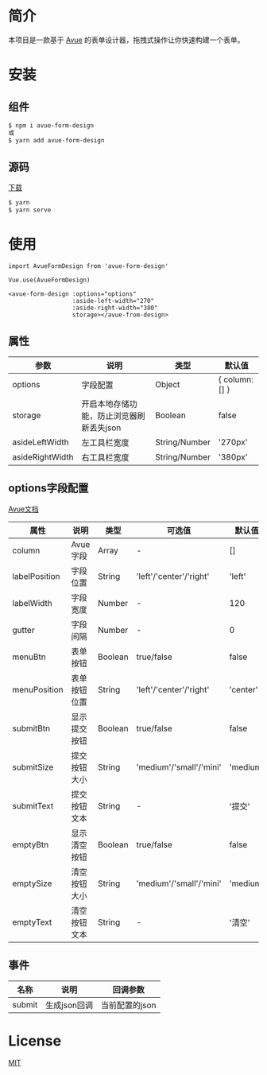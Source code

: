# 简介

本项目是一款基于 <a href="https://avuejs.com/" target="_blank">Avue</a> 的表单设计器，拖拽式操作让你快速构建一个表单。

# 安装

## 组件

```sh
$ npm i avue-form-design
或
$ yarn add avue-form-design
```

## 源码

<a href="https://git.avuejs.com/avue/avue-form" target="_blank">下载</a>

```sh
$ yarn
$ yarn serve
```

# 使用

```
import AvueFormDesign from 'avue-form-design'

Vue.use(AvueFormDesign)
```

```
<avue-form-design :options="options"
                  :aside-left-width="270"
                  :aside-right-width="380"
                  storage></avue-from-design>
```

## 属性

| 参数 | 说明 | 类型 | 默认值 |
| ------ | ------ | ------ | ------ |
| options | 字段配置 | Object | { column: [] } |
| storage | 开启本地存储功能，防止浏览器刷新丢失json | Boolean | false |
| asideLeftWidth | 左工具栏宽度 | String/Number | '270px' |
| asideRightWidth | 右工具栏宽度 | String/Number | '380px' |

## options字段配置

<a href="https://avuejs.com/doc/form/form-doc" target="_blank">Avue文档</a>

| 属性 | 说明 | 类型 | 可选值 | 默认值 |
| ------| ------ | ------ | ------ | ------ |
| column | Avue字段 | Array | - | [] |
| labelPosition | 字段位置 |  String | 'left'/'center'/'right' | 'left' |
| labelWidth | 字段宽度 | Number | - | 120 |
| gutter | 字段间隔 | Number | - | 0 |
| menuBtn | 表单按钮 | Boolean | true/false | false |
| menuPosition | 表单按钮位置 | String | 'left'/'center'/'right' | 'center'
| submitBtn | 显示提交按钮 | Boolean | true/false | false |
| submitSize | 提交按钮大小 | String | 'medium'/'small'/'mini' | 'medium' |
| submitText | 提交按钮文本 | String | - | '提交' |
| emptyBtn | 显示清空按钮 | Boolean | true/false | false |
| emptySize | 清空按钮大小 | String | 'medium'/'small'/'mini' | 'medium' |
| emptyText | 清空按钮文本 | String | - | '清空' |

## 事件

| 名称 | 说明 | 回调参数 |
| ------ | ------ | ------ |
| submit | 生成json回调 | 当前配置的json |

# License

<a href="https://git.avuejs.com/avue/avue-form/src/master/LICENSE" target="_blank">MIT</a>
